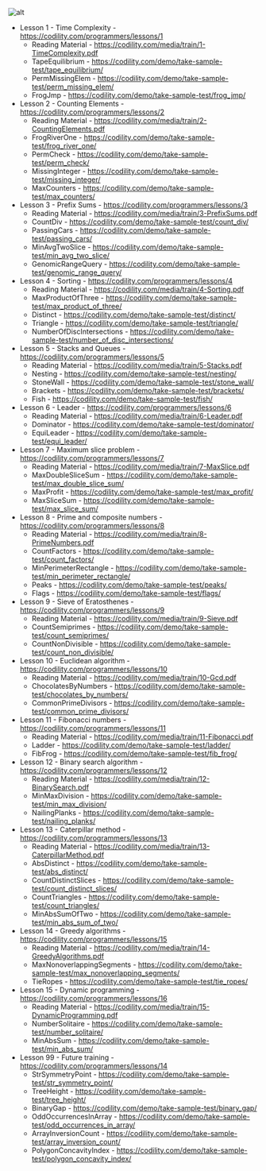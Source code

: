 
![alt](https://codility.com/static/nux-img/logo.jpg)

- Lesson 1 - Time Complexity - https://codility.com/programmers/lessons/1
	- Reading Material - https://codility.com/media/train/1-TimeComplexity.pdf
	- TapeEquilibrium - https://codility.com/demo/take-sample-test/tape_equilibrium/
	- PermMissingElem - https://codility.com/demo/take-sample-test/perm_missing_elem/
	- FrogJmp - https://codility.com/demo/take-sample-test/frog_jmp/
- Lesson 2 - Counting Elements - https://codility.com/programmers/lessons/2
	- Reading Material - https://codility.com/media/train/2-CountingElements.pdf
	- FrogRiverOne - https://codility.com/demo/take-sample-test/frog_river_one/
	- PermCheck - https://codility.com/demo/take-sample-test/perm_check/
	- MissingInteger - https://codility.com/demo/take-sample-test/missing_integer/
	- MaxCounters - https://codility.com/demo/take-sample-test/max_counters/
- Lesson 3 - Prefix Sums - https://codility.com/programmers/lessons/3
	- Reading Material - https://codility.com/media/train/3-PrefixSums.pdf
	- CountDiv - https://codility.com/demo/take-sample-test/count_div/
	- PassingCars - https://codility.com/demo/take-sample-test/passing_cars/
	- MinAvgTwoSlice - https://codility.com/demo/take-sample-test/min_avg_two_slice/
	- GenomicRangeQuery - https://codility.com/demo/take-sample-test/genomic_range_query/
- Lesson 4 - Sorting - https://codility.com/programmers/lessons/4
	- Reading Material - https://codility.com/media/train/4-Sorting.pdf
	- MaxProductOfThree - https://codility.com/demo/take-sample-test/max_product_of_three/
	- Distinct - https://codility.com/demo/take-sample-test/distinct/
	- Triangle - https://codility.com/demo/take-sample-test/triangle/
	- NumberOfDiscIntersections - https://codility.com/demo/take-sample-test/number_of_disc_intersections/
- Lesson 5 - Stacks and Queues - https://codility.com/programmers/lessons/5
	- Reading Material - https://codility.com/media/train/5-Stacks.pdf
	- Nesting - https://codility.com/demo/take-sample-test/nesting/
	- StoneWall - https://codility.com/demo/take-sample-test/stone_wall/
	- Brackets - https://codility.com/demo/take-sample-test/brackets/
	- Fish - https://codility.com/demo/take-sample-test/fish/
- Lesson 6 - Leader - https://codility.com/programmers/lessons/6
	- Reading Material - https://codility.com/media/train/6-Leader.pdf
	- Dominator - https://codility.com/demo/take-sample-test/dominator/
	- EquiLeader - https://codility.com/demo/take-sample-test/equi_leader/
- Lesson 7 - Maximum slice problem - https://codility.com/programmers/lessons/7
	- Reading Material - https://codility.com/media/train/7-MaxSlice.pdf
	- MaxDoubleSliceSum - https://codility.com/demo/take-sample-test/max_double_slice_sum/
	- MaxProfit - https://codility.com/demo/take-sample-test/max_profit/
	- MaxSliceSum - https://codility.com/demo/take-sample-test/max_slice_sum/
- Lesson 8 - Prime and composite numbers - https://codility.com/programmers/lessons/8
	- Reading Material - https://codility.com/media/train/8-PrimeNumbers.pdf
	- CountFactors - https://codility.com/demo/take-sample-test/count_factors/
	- MinPerimeterRectangle - https://codility.com/demo/take-sample-test/min_perimeter_rectangle/
	- Peaks - https://codility.com/demo/take-sample-test/peaks/
	- Flags - https://codility.com/demo/take-sample-test/flags/
- Lesson 9 - Sieve of Eratosthenes - https://codility.com/programmers/lessons/9
	- Reading Material - https://codility.com/media/train/9-Sieve.pdf
	- CountSemiprimes - https://codility.com/demo/take-sample-test/count_semiprimes/
	- CountNonDivisible - https://codility.com/demo/take-sample-test/count_non_divisible/
- Lesson 10 - Euclidean algorithm - https://codility.com/programmers/lessons/10
	- Reading Material - https://codility.com/media/train/10-Gcd.pdf
	- ChocolatesByNumbers - https://codility.com/demo/take-sample-test/chocolates_by_numbers/
	- CommonPrimeDivisors - https://codility.com/demo/take-sample-test/common_prime_divisors/
- Lesson 11 - Fibonacci numbers - https://codility.com/programmers/lessons/11
	- Reading Material - https://codility.com/media/train/11-Fibonacci.pdf
	- Ladder - https://codility.com/demo/take-sample-test/ladder/
	- FibFrog - https://codility.com/demo/take-sample-test/fib_frog/
- Lesson 12 - Binary search algorithm - https://codility.com/programmers/lessons/12
	- Reading Material - https://codility.com/media/train/12-BinarySearch.pdf
	- MinMaxDivision - https://codility.com/demo/take-sample-test/min_max_division/
	- NailingPlanks - https://codility.com/demo/take-sample-test/nailing_planks/
- Lesson 13 - Caterpillar method - https://codility.com/programmers/lessons/13
	- Reading Material - https://codility.com/media/train/13-CaterpillarMethod.pdf
	- AbsDistinct - https://codility.com/demo/take-sample-test/abs_distinct/
	- CountDistinctSlices - https://codility.com/demo/take-sample-test/count_distinct_slices/
	- CountTriangles - https://codility.com/demo/take-sample-test/count_triangles/
	- MinAbsSumOfTwo - https://codility.com/demo/take-sample-test/min_abs_sum_of_two/
- Lesson 14 - Greedy algorithms - https://codility.com/programmers/lessons/15
	- Reading Material - https://codility.com/media/train/14-GreedyAlgorithms.pdf
	- MaxNonoverlappingSegments - https://codility.com/demo/take-sample-test/max_nonoverlapping_segments/
	- TieRopes - https://codility.com/demo/take-sample-test/tie_ropes/
- Lesson 15 - Dynamic programming - https://codility.com/programmers/lessons/16
	- Reading Material - https://codility.com/media/train/15-DynamicProgramming.pdf
	- NumberSolitaire - https://codility.com/demo/take-sample-test/number_solitaire/
	- MinAbsSum - https://codility.com/demo/take-sample-test/min_abs_sum/
- Lesson 99 - Future training - https://codility.com/programmers/lessons/14
	- StrSymmetryPoint - https://codility.com/demo/take-sample-test/str_symmetry_point/
	- TreeHeight - https://codility.com/demo/take-sample-test/tree_height/
	- BinaryGap - https://codility.com/demo/take-sample-test/binary_gap/
	- OddOccurrencesInArray - https://codility.com/demo/take-sample-test/odd_occurrences_in_array/
	- ArrayInversionCount - https://codility.com/demo/take-sample-test/array_inversion_count/
	- PolygonConcavityIndex - https://codility.com/demo/take-sample-test/polygon_concavity_index/
